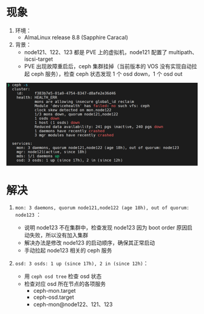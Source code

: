 # 现象

1. 环境：
   - AlmaLinux release 8.8 (Sapphire Caracal)
2. 背景：
   - node121、122、123 都是 PVE 上的虚拟机，node121 配置了 multipath、iscsi-target
   - PVE 出现故障重启后，ceph 集群挂掉（当前版本的 VOS 没有实现自动拉起 ceph 服务），检查 ceph 状态发现 1 个 osd down，1 个 osd out

![1703819552356](image/osddown/1703819552356.png)


# 解决

1. `mon: 3 daemons, quorum node121,node122 (age 18h), out of quorum: node123` ：

   - 说明 node123 不在集群中，检查发现 node123 因为 boot order 原因启动失败，所以没有加入集群
   - 解决办法是修改 node123 的启动顺序，确保其正常启动
   - 手动拉起 node123 相关的 ceph 服务
2. `osd: 3 osds: 1 up (since 17h), 2 in (since 12h)`：

   - 用 `ceph osd tree` 检查 osd 状态
   - 检查对应 osd 所在节点的各项服务
     - ceph-mon.target
     - ceph-osd.target
     - ceph-mon@node122、121、123
